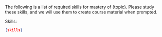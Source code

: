 The following is a list of required skills for mastery of {topic}. Please study these skills, and we will use them to create course material when prompted. 

Skills:
```json
{skills}
```